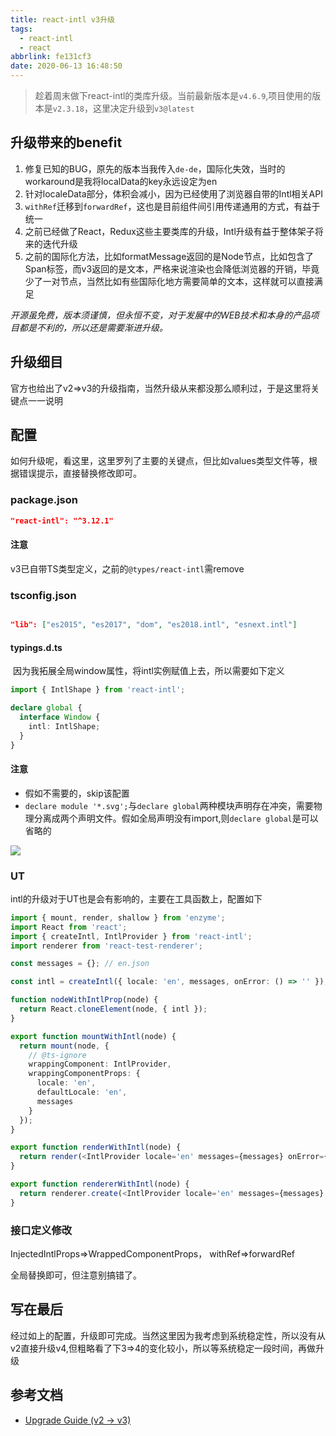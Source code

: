 ```yaml
---
title: react-intl v3升级
tags:
  - react-intl
  - react
abbrlink: fe131cf3
date: 2020-06-13 16:48:50
---
```

> 趁着周末做下react-intl的类库升级。当前最新版本是`v4.6.9`,项目使用的版本是`v2.3.18`，这里决定升级到`v3@latest`

## 升级带来的benefit
1. 修复已知的BUG，原先的版本当我传入`de-de`，国际化失效，当时的workaround是我将localData的key永远设定为en
2. 针对localeData部分，体积会减小，因为已经使用了浏览器自带的Intl相关API
3. `withRef`迁移到`forwardRef`，这也是目前组件间引用传递通用的方式，有益于统一
4. 之前已经做了React，Redux这些主要类库的升级，Intl升级有益于整体架子将来的迭代升级
5. 之前的国际化方法，比如formatMessage返回的是Node节点，比如包含了Span标签，而v3返回的是文本，严格来说渲染也会降低浏览器的开销，毕竟少了一对节点，当然比如有些国际化地方需要简单的文本，这样就可以直接满足

_开源虽免费，版本须谨慎，但永恒不变，对于发展中的WEB技术和本身的产品项目都是不利的，所以还是需要渐进升级。_


## 升级细目

官方也给出了v2=>v3的升级指南，当然升级从来都没那么顺利过，于是这里将关键点一一说明

## 配置

如何升级呢，看这里，这里罗列了主要的关键点，但比如values类型文件等，根据错误提示，直接替换修改即可。

### package.json

```json
"react-intl": "^3.12.1"
```

#### 注意

v3已自带TS类型定义，之前的`@types/react-intl`需remove

### tsconfig.json

```json

"lib": ["es2015", "es2017", "dom", "es2018.intl", "esnext.intl"]

```

#### typings.d.ts
  因为我拓展全局window属性，将intl实例赋值上去，所以需要如下定义


```typescript
import { IntlShape } from 'react-intl';

declare global {
  interface Window {
    intl: IntlShape;
  }
}

```
#### 注意

- 假如不需要的，skip该配置
- `declare module '*.svg';`与`declare global`两种模块声明存在冲突，需要物理分离成两个声明文件。假如全局声明没有import,则`declare global`是可以省略的

![](https://static.1991421.cn/2020/2020-06-13-171323.jpeg)



### UT

intl的升级对于UT也是会有影响的，主要在工具函数上，配置如下

```typescript
import { mount, render, shallow } from 'enzyme';
import React from 'react';
import { createIntl, IntlProvider } from 'react-intl';
import renderer from 'react-test-renderer';

const messages = {}; // en.json

const intl = createIntl({ locale: 'en', messages, onError: () => '' });

function nodeWithIntlProp(node) {
  return React.cloneElement(node, { intl });
}

export function mountWithIntl(node) {
  return mount(node, {
    // @ts-ignore
    wrappingComponent: IntlProvider,
    wrappingComponentProps: {
      locale: 'en',
      defaultLocale: 'en',
      messages
    }
  });
}

export function renderWithIntl(node) {
  return render(<IntlProvider locale='en' messages={messages} onError={() => ''}>{node}</IntlProvider>);
}

export function rendererWithIntl(node) {
  return renderer.create(<IntlProvider locale='en' messages={messages} onError={() => ''}>{node}</IntlProvider>);
}

```

### 接口定义修改

InjectedIntlProps=>WrappedComponentProps，
withRef=>forwardRef

全局替换即可，但注意别搞错了。

## 写在最后
经过如上的配置，升级即可完成。当然这里因为我考虑到系统稳定性，所以没有从v2直接升级v4,但粗略看了下3=>4的变化较小，所以等系统稳定一段时间，再做升级

## 参考文档
- [Upgrade Guide (v2 -> v3)](https://formatjs.io/docs/react-intl/upgrade-guide-3x)
